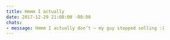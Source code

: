 ```yaml
---
title: Hmmm I actually
date: 2017-12-29 21:08:00 -08:00
chats:
- message: Hmmm I actually don’t — my guy stopped selling :(
---
```


